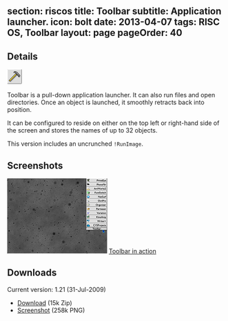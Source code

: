 section: riscos
title: Toolbar
subtitle: Application launcher.
icon: bolt
date: 2013-04-07
tags: RISC OS, Toolbar
layout: page
pageOrder: 40
----

## Details

<div class="icon">
    <img src="img/toolbar.png">
</div>

Toolbar is a pull-down application launcher. It can also run files and open directories. Once an object is launched, it smoothly retracts back into position.

It can be configured to reside on either on the top left or right-hand side of the screen and stores the names of up to 32 objects.

This version includes an uncrunched `!RunImage`.

## Screenshots

![Screenshot](../software/toolsnap1t.png)
[Toolbar in action](../software/toolsnap1.png)

## Downloads

Current version: 1.21 (31-Jul-2009)

* <download><a href="../software/toolbar121.zip">Download</a> (15k Zip)</download>
* <download><a href="../software/toolsnap1.png">Screenshot</a> (258k <acronym>PNG</acronym>)</download>

